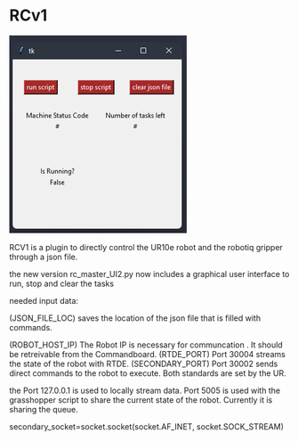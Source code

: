 # RCv1

![thumbnail](https://raw.githubusercontent.com/odbee/RCv1/main/thumb.png)


RCV1 is a plugin to directly control the UR10e robot and the robotiq gripper through a json file.

the new version rc_master_UI2.py now includes a graphical user interface to run, stop and clear the tasks


needed input data:

(JSON_FILE_LOC) saves the location of the json file that is filled with commands.

(ROBOT_HOST_IP) The Robot IP is necessary for communcation . It should be retreivable from the Commandboard.
(RTDE_PORT) Port 30004 streams the state of the robot with RTDE.
(SECONDARY_PORT) Port 30002 sends direct commands to the robot to execute.
Both standards are set by the UR.

the Port 127.0.0.1 is used to locally stream data. Port 5005 is used with the grasshopper script to share the current state of the robot. Currently it is sharing the queue.

secondary_socket=socket.socket(socket.AF_INET, socket.SOCK_STREAM)
